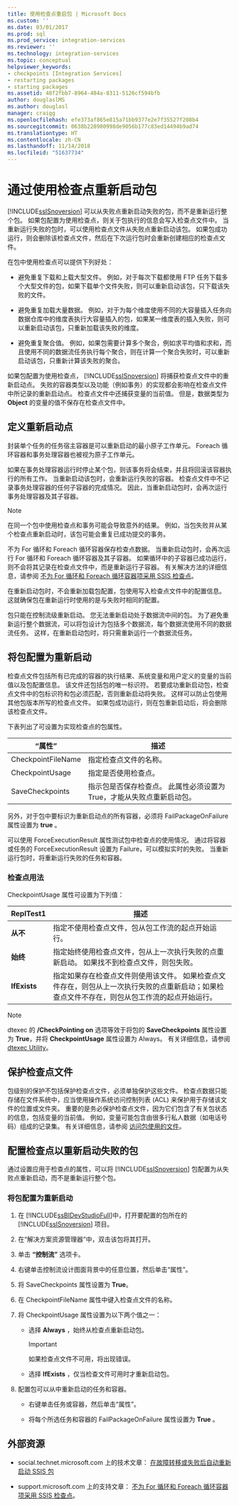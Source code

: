 ```yaml
---
title: 使用检查点重启包 | Microsoft Docs
ms.custom: ''
ms.date: 03/01/2017
ms.prod: sql
ms.prod_service: integration-services
ms.reviewer: ''
ms.technology: integration-services
ms.topic: conceptual
helpviewer_keywords:
- checkpoints [Integration Services]
- restarting packages
- starting packages
ms.assetid: 48f2fbb7-8964-484a-8311-5126cf594bfb
author: douglaslMS
ms.author: douglasl
manager: craigg
ms.openlocfilehash: efe373af865e815a71bb9377e2e7f35527f208b4
ms.sourcegitcommit: 0638b228980998de9056b177c83ed14494b9ad74
ms.translationtype: HT
ms.contentlocale: zh-CN
ms.lasthandoff: 11/14/2018
ms.locfileid: "51637734"
---
```

# <a name="restart-packages-by-using-checkpoints"></a>通过使用检查点重新启动包
  [!INCLUDE[ssISnoversion](../../includes/ssisnoversion-md.md)] 可以从失败点重新启动失败的包，而不是重新运行整个包。 如果包配置为使用检查点，则关于包执行的信息会写入检查点文件中。 当重新运行失败的包时，可以使用检查点文件从失败点重新启动该包。 如果包成功运行，则会删除该检查点文件，然后在下次运行包时会重新创建相应的检查点文件。  
  
 在包中使用检查点可以提供下列好处：  
  
-   避免重复下载和上载大型文件。 例如，对于每次下载都使用 FTP 任务下载多个大型文件的包，如果下载单个文件失败，则可以重新启动该包，只下载该失败的文件。  
  
-   避免重复加载大量数据。 例如，对于为每个维度使用不同的大容量插入任务向数据仓库中的维度表执行大容量插入的包，如果某一维度表的插入失败，则可以重新启动该包，只重新加载该失败的维度。  
  
-   避免重复聚合值。 例如，如果包需要计算多个聚合，例如求平均值和求和，而且使用不同的数据流任务执行每个聚合，则在计算一个聚合失败时，可以重新启动该包，只重新计算该失败的聚合。  
  
 如果包配置为使用检查点， [!INCLUDE[ssISnoversion](../../includes/ssisnoversion-md.md)] 将捕获检查点文件中的重新启动点。 失败的容器类型以及功能（例如事务）的实现都会影响在检查点文件中所记录的重新启动点。 检查点文件中还捕获变量的当前值。 但是，数据类型为 **Object** 的变量的值不保存在检查点文件中。  
  
## <a name="defining-restart-points"></a>定义重新启动点  
 封装单个任务的任务宿主容器是可以重新启动的最小原子工作单元。 Foreach 循环容器和事务处理容器也被视为原子工作单元。  
  
 如果在事务处理容器运行时停止某个包，则该事务将会结束，并且将回滚该容器执行的所有工作。 当重新启动该包时，会重新运行失败的容器。 检查点文件中不记录事务处理容器的任何子容器的完成情况。 因此，当重新启动包时，会再次运行事务处理容器及其子容器。  
  
> [!NOTE]  
>  在同一个包中使用检查点和事务可能会导致意外的结果。 例如，当包失败并从某个检查点重新启动时，该包可能会重复已成功提交的事务。  
  
 不为 For 循环和 Foreach 循环容器保存检查点数据。 当重新启动包时，会再次运行 For 循环和 Foreach 循环容器及其子容器。 如果循环中的子容器已成功运行，则不会将其记录在检查点文件中，而是重新运行子容器。 有关解决方法的详细信息，请参阅 [不为 For 循环和 Foreach 循环容器项采用 SSIS 检查点](https://go.microsoft.com/fwlink/?LinkId=241633)。  
  
 在重新启动包时，不会重新加载包配置，包使用写入检查点文件中的配置信息。 这就确保包在重新运行时使用的是与失败时相同的配置。  
  
 包只能在控制流级重新启动。 您无法重新启动处于数据流中间的包。 为了避免重新运行整个数据流，可以将包设计为包括多个数据流，每个数据流使用不同的数据流任务。 这样，在重新启动包时，将只需重新运行一个数据流任务。  
  
## <a name="configuring-a-package-to-restart"></a>将包配置为重新启动  
 检查点文件包括所有已完成的容器的执行结果、系统变量和用户定义的变量的当前值以及包配置信息。 该文件还包括包的唯一标识符。 若要成功重新启动包，检查点文件中的包标识符和包必须匹配，否则重新启动将失败。 这样可以防止包使用其他包版本所写的检查点文件。 如果包成功运行，则在包重新启动后，将会删除该检查点文件。  
  
 下表列出了可设置为实现检查点的包属性。  
  
|“属性”|描述|  
|--------------|-----------------|  
|CheckpointFileName|指定检查点文件的名称。|  
|CheckpointUsage|指定是否使用检查点。|  
|SaveCheckpoints|指示包是否保存检查点。 此属性必须设置为 True，才能从失败点重新启动包。|  
  
 另外，对于包中要标识为重新启动点的所有容器，必须将 FailPackageOnFailure 属性设置为 **true** 。  
  
 可以使用 ForceExecutionResult 属性测试包中检查点的使用情况。 通过将容器或任务的 ForceExecutionResult 设置为 Failure，可以模拟实时的失败。 当重新运行包时，将重新运行失败的任务和容器。  
  
### <a name="checkpoint-usage"></a>检查点用法  
 CheckpointUsage 属性可设置为下列值：  
  
|ReplTest1|描述|  
|-----------|-----------------|  
|**从不**|指定不使用检查点文件，包从包工作流的起点开始运行。|  
|**始终**|指定始终使用检查点文件，包从上一次执行失败的点重新启动。 如果找不到检查点文件，则包失败。|  
|**IfExists**|指定如果存在检查点文件则使用该文件。 如果检查点文件存在，则包从上一次执行失败的点重新启动；如果检查点文件不存在，则包从包工作流的起点开始运行。|  
  
> [!NOTE]  
>  dtexec 的 **/CheckPointing on** 选项等效于将包的 **SaveCheckpoints** 属性设置为 **True**，并将 **CheckpointUsage** 属性设置为 Always。 有关详细信息，请参阅 [dtexec Utility](../../integration-services/packages/dtexec-utility.md)。  
  
## <a name="securing-checkpoint-files"></a>保护检查点文件  
 包级别的保护不包括保护检查点文件，必须单独保护这些文件。 检查点数据只能存储在文件系统中，应当使用操作系统访问控制列表 (ACL) 来保护用于存储该文件的位置或文件夹。 重要的是务必保护检查点文件，因为它们包含了有关包状态的信息，包括变量的当前值。 例如，变量可能包含由很多行私人数据（如电话号码）组成的记录集。 有关详细信息，请参阅 [访问包使用的文件](../../integration-services/security/security-overview-integration-services.md#files)。  

## <a name="configure-checkpoints-for-restarting-a-failed-package"></a>配置检查点以重新启动失败的包
  通过设置应用于检查点的属性，可以将 [!INCLUDE[ssISnoversion](../../includes/ssisnoversion-md.md)] 包配置为从失败点重新启动，而不是重新运行整个包。  
  
### <a name="to-configure-a-package-to-restart"></a>将包配置为重新启动  
  
1.  在 [!INCLUDE[ssBIDevStudioFull](../../includes/ssbidevstudiofull-md.md)]中，打开要配置的包所在的 [!INCLUDE[ssISnoversion](../../includes/ssisnoversion-md.md)] 项目。  
  
2.  在“解决方案资源管理器”中，双击该包将其打开。  
  
3.  单击 **“控制流”** 选项卡。  
  
4.  右键单击控制流设计图面背景中的任意位置，然后单击“属性”。  
  
5.  将 SaveCheckpoints 属性设置为 **True**。  
  
6.  在 CheckpointFileName 属性中键入检查点文件的名称。  
  
7.  将 CheckpointUsage 属性设置为以下两个值之一：  
  
    -   选择 **Always** ，始终从检查点重新启动包。  
  
        > [!IMPORTANT]  
        >  如果检查点文件不可用，将出现错误。  
  
    -   选择 **IfExists** ，仅当检查文件可用时才重新启动包。  
  
8.  配置包可以从中重新启动的任务和容器。  
  
    -   右键单击任务或容器，然后单击“属性”。  
  
    -   将每个所选任务和容器的 FailPackageOnFailure 属性设置为 **True** 。  
    
## <a name="external-resources"></a>外部资源  
  
-   social.technet.microsoft.com 上的技术文章： [在故障转移或失败后自动重新启动 SSIS 包](https://go.microsoft.com/fwlink/?LinkId=200407)  
  
-   support.microsoft.com 上的支持文章： [不为 For 循环和 Foreach 循环容器项采用 SSIS 检查点](https://go.microsoft.com/fwlink/?LinkId=241633)。  
